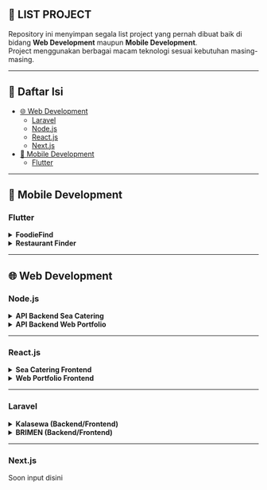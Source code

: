 ## 📂 LIST PROJECT

Repository ini menyimpan segala list project yang pernah dibuat baik di bidang **Web Development** maupun **Mobile Development**.  
Project menggunakan berbagai macam teknologi sesuai kebutuhan masing-masing.

---

## 📑 Daftar Isi
- [🌐 Web Development](#-web-development)
  - [Laravel](#laravel)
  - [Node.js](#nodejs)
  - [React.js](#reactjs)
  - [Next.js](#nextjs)
- [📱 Mobile Development](#-mobile-development)
  - [Flutter](#flutter)

---

## 📱 Mobile Development

### Flutter
<details>
  <summary><b>FoodieFind</b></summary>
  <br>
  
  ### 📸 Demo
  <img src="https://github.com/lintanganugerah/list-proyek/blob/main/assets/foodiefind.gif" width="200"></img>

  ### 📖 Deskripsi
  Aplikasi mobile untuk mencari resep masakan dari berbagai negara. Merupakan salah satu project course Flutter Bootcamp Dicoding. Dibangun dengan arsitektur MVVM. Terintegrasi dengan API publik, dan menggunakan state management provider

  ### 🛠️ Stack
  - Flutter
  - Dart
  - Provider
  - API

  ### 🔗 Link
  - [Repository](https://github.com/lintanganugerah/FoodieFind)

</details>

<details>
  <summary><b>Restaurant Finder</b></summary>
  <br>
  
  ### 📸 Demo
  <img src="" width="200"></img>

  ### 📖 Deskripsi
  Aplikasi mobile fungsional yang memungkinkan pengguna menemukan restoran, melihat detail, dan mengirimkan ulasan. Integrasi API untuk mengambil data restoran dan mengirimkan ulasan pengguna. 
  State management dengan Provider + sealed class. Switch tema light dan dark. Hero animation untuk transisi antar page. Implementasi data persistance lokal dengan shared preferences + sqlite.


  ### 🛠️ Stack
  - Flutter
  - Dart
  - State management Provider
  - API
  - SQFlite
  - Shared Preferences

  ### 🔗 Link
  - [Repository](https://github.com/lintanganugerah/flutter_restaurant)

</details>

---

## 🌐 Web Development

### Node.js
<details>
  <summary><b>API Backend Sea Catering</b></summary>
  <br>

  ### 📖 Deskripsi
  Backend API website catering yang di develop menggunakan Node, Express, Typescript, dan database mongodb. Terdapat fitur autentikasi, manage plan catering, subscription, dan testimoni.
  - Menerapkan Arsitektur DDD + clean code principles agar scalable, gampang di-maintain, dan memudahkan kolaborasi
  - Type-safety Development dengan TypeScript + Zod sebagai validasi data masuk.
  - Implementasi JWT, CSRF protection, rate limiting, role-based access, serta centralized error handling.
  - Logging terstruktur dengan Pino, repository pattern untuk data access, serta konfigurasi berbasis environment.
  - Menerapkan API versioning dan konsistensi response wrapper
  - Mendokumentasikan API dengan Postman & Swagger
  
  ### 🛠️ Stack
  - Nodejs
  - Express
  - MongoDB
  - Typescript
  - JWT
  - Zod
  - Logger Pino

  ### 🔗 Link
  - [Repository](https://github.com/lintanganugerah/fullstack-mern-sea-compfest/tree/main/backend)

</details>

<details>
  <summary><b>API Backend Web Portfolio</b></summary>
  <br>

  ### 📖 Deskripsi
  Backend API untuk web portfolio, dibangun dengan fokus pada keterbacaan kode, maintainability, siap deployment dan kemudahan kolaborasi. API telah di deploy pada Alibaba cloud server
  - Implementasi JWT untuk autentikasi, validasi input menggunakan JOI, CSRF protection, rate limiting, dan role-based access
  - Logging terpusat menggunakan library logger untuk memudahkan debugging dan monitoring.
  - Implementasi API versioning dari awal untuk memudahkan transisi jika ada update major
  - API terdokumentasi dengan baik di swagger maupun postman
  - Sudah menggunakan Docker untuk environment yang konsisten dan mudah di-deploy ke cloud
  
  ### 🛠️ Stack
  - Nodejs
  - Express
  - MongoDB
  - Docker
  - JWT
  - JOI
  - Logger

  ### 🔗 Link
  - [Repository](https://github.com/Mabaryok-co/portfoliobackend-boilerplate)

</details>

---

### React.js
<details>
  <summary><b>Sea Catering Frontend</b></summary>
  <br>

  <img src="https://github.com/lintanganugerah/list-proyek/blob/main/assets/seacatering.gif" width="720"></img>

  ### 📖 Deskripsi
  Frontend untuk aplikasi SEA Catering, dibangun menggunakan React + TypeScript + Vite + Redux Toolkit Query. Frontend Terkoneksi dengan backend API, reusable components, responsive layout, dan user friendly.
  
  ### 🛠️ Stack
  - React Js
  - Redux
  - Vite
  - Tailwind

  ### 🔗 Link
  - [Repository](https://github.com/lintanganugerah/fullstack-mern-sea-compfest/tree/main/frontend)

</details>

<details>
  <summary><b>Web Portfolio Frontend</b></summary>
  <br>

  ### 📖 Deskripsi
  Website portfolio pribadi yang responsive dan user-friendly. Dibangun dengan menerapkan reusable component, dan state management redux untuk handle data efisien. Website telah di deploy pada vercel
  
  ### 🛠️ Stack
  - React Js
  - Redux
  - Vite
  - Tailwind

  ### 🔗 Link
  - [Website](https://lintang.dev)
  - [Repository]([https://github.com/lintanganugerah/fullstack-mern-sea-compfest/tree/main/frontend](https://github.com/lintanganugerah/portfolio-frontend))

</details>

---

### Laravel
<details>
  <summary><b>Kalasewa (Backend/Frontend)</b></summary>
  <br>
  
  ### 📸 Demo
  ![Demo Project](https://github.com/lintanganugerah/list-proyek/blob/main/assets/kalasewa.gif)

  ### 📖 Deskripsi
  Aplikasi platform penyewaan untuk mengatasi masalah dalam penyewaan kostum cosplay. Menggunakan Agile sprints dan UAT lebih dari 10 pengguna. Implementasi pembayaran menggunakan Midtrans. Berhasil mengatasi permasalahan Penyewa (customer) dan pemilik kostum (owner / penjual) berdasarkan hasil pengujian akhir dengan pengguna langsung

  ### 🛠️ Stack
  - Laravel 11
  - MySQL
  - Bootstrap 5
  - Midtrans

  ### 🔗 Link
  - [Live Demo](https://kalasewa.nzproject.web.id/)

</details>

<details>
  <summary><b>BRIMEN (Backend/Frontend)</b></summary>
  <br>
  
  ### 📸 Demo
  ![Demo Project](https://github.com/lintanganugerah/list-proyek/blob/main/assets/brimen.gif)

  ### 📖 Deskripsi
  Website manajemen dokumen arsip untuk mempercepat pencarian dokumen, meningkatkan akurasi pencatatan, dan mengurangi risiko operasional. Terdapat fitur manajemen data dan dokumen nasabah, autentikasi login role-based, manajemen user, riwayat semua aktivitas unit, dan catatan peminjaman dokumen

  ### 🛠️ Stack
  - Laravel 10
  - MySQL
  - Bootstrap 5

  ### 🔗 Link
  - [Live Demo](https://docman.nzproject.web.id/)

</details>

---

### Next.js
Soon input disini
